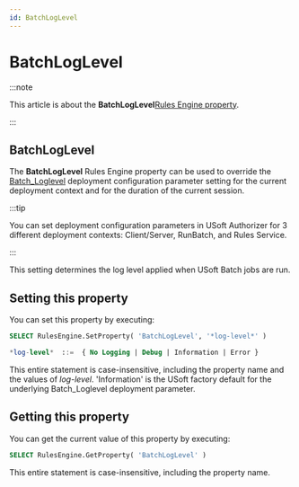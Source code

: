 ```yaml
---
id: BatchLogLevel
---
```


# BatchLogLevel




:::note

This article is about the **BatchLogLevel**[Rules Engine property](/docs/Modeller_and_Rules_Engine/Rules_Engine_properties).

:::

## **BatchLogLevel**

The **BatchLogLevel** Rules Engine property can be used to override the [Batch_Loglevel](/docs/Authorisation_and_access/Deployment_configurations/Batch_Loglevel.md) deployment configuration parameter setting for the current deployment context and for the duration of the current session.


:::tip

You can set deployment configuration parameters in USoft Authorizer for 3 different deployment contexts: Client/Server, RunBatch, and Rules Service.

:::

This setting determines the log level applied when USoft Batch jobs are run.

## Setting this property

You can set this property by executing:

```sql
SELECT RulesEngine.SetProperty( 'BatchLogLevel', '*log-level*' )

*log-level*  ::=  { No Logging | Debug | Information | Error }
```

This entire statement is case-insensitive, including the property name and the values of *log-level*. 'Information' is the USoft factory default for the underlying Batch_Loglevel deployment parameter.

## Getting this property

You can get the current value of this property by executing:

```sql
SELECT RulesEngine.GetProperty( 'BatchLogLevel' )
```

This entire statement is case-insensitive, including the property name.
